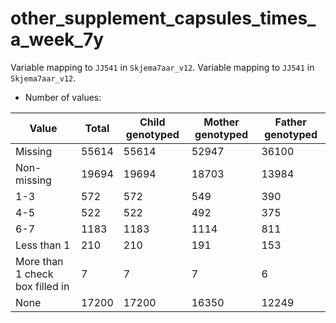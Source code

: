 # other_supplement_capsules_times_a_week_7y
Variable mapping to `JJ541` in `Skjema7aar_v12`.
Variable mapping to `JJ541` in `Skjema7aar_v12`.
- Number of values:

| Value | Total | Child genotyped | Mother genotyped | Father genotyped |
| ----- | ----- | --------------- | ---------------- | ---------------- |
| Missing | 55614 | 55614 | 52947 | 36100 |
| Non-missing | 19694 | 19694 | 18703 | 13984 |
| 1-3 | 572 | 572 | 549 |390 |
| 4-5 | 522 | 522 | 492 |375 |
| 6-7 | 1183 | 1183 | 1114 |811 |
| Less than 1 | 210 | 210 | 191 |153 |
| More than 1 check box filled in | 7 | 7 | 7 |6 |
| None | 17200 | 17200 | 16350 |12249 |



